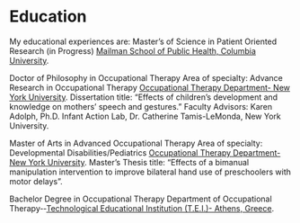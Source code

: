 Education
================

My educational experiences are: Master’s of Science in Patient Oriented
Research (in Progress) [Mailman School of Public Health, Columbia
University](https://www.mailman.columbia.edu/academics/degrees/master-science/patient-oriented-research).

Doctor of Philosophy in Occupational Therapy Area of specialty: Advance
Research in Occupational Therapy [Occupational Therapy Department- New
York
University](https://steinhardt.nyu.edu/degree/phd-occupational-therapy).
Dissertation title: “Effects of children’s development and knowledge on
mothers’ speech and gestures.” Faculty Advisors: Karen Adolph,
Ph.D. Infant Action Lab, Dr. Catherine Tamis-LeMonda, New York
University.

Master of Arts in Advanced Occupational Therapy Area of specialty:
Developmental Disabilities/Pediatrics [Occupational Therapy
Department-New York
University](https://steinhardt.nyu.edu/degree/ms-occupational-therapy-professional).
Master’s Thesis title: “Effects of a bimanual manipulation intervention
to improve bilateral hand use of preschoolers with motor delays”.

Bachelor Degree in Occupational Therapy Department of Occupational
Therapy-‐[Technological Educational Institution (T.E.I.)- Athens,
Greece](http://www.teiath.gr/?lang=en).
